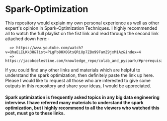 # Spark-Optimization
This repository would explain my own personal experience as well as other expert's opinion in Spark-Optimization Techniques.
I highly recommended all to watch the full playlist on the fist link and read through the second link attached down here:-

      => https://www.youtube.com/watch?v=QhaELILKk38&list=PLgPb8HXOGtsQRiUp7ZBo99FamZ9jxMiAz&index=4
      => https://jacobcelestine.com/knowledge_repo/colab_and_pyspark/#prerequisite
      
 If you could find any other links and materials which are helpful to understand the spark optimization, then definitely paste the link up here. 
 Please I would like to request all those who are interested to give some outputs in this repository and share your ideas, I would be appreciated. 
 
 #### Spark optimization is frequently asked topics in any big data engineering interview. I have referred many materials to understand the spark optimization, but i highly recommend to all the viewers who watched this post, must go to these links.
